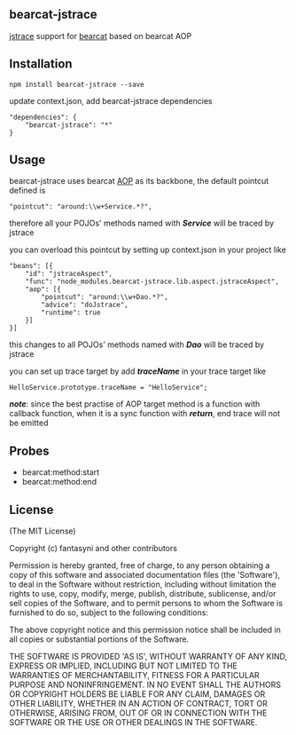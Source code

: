 ## bearcat-jstrace
[jstrace](https://github.com/jstrace/jstrace) support for [bearcat](https://github.com/bearcatnode/bearcat) based on bearcat AOP   

## Installation
```
npm install bearcat-jstrace --save
```

update context.json, add bearcat-jstrace dependencies    
```
"dependencies": {
	"bearcat-jstrace": "*"
}
```

## Usage
bearcat-jstrace uses bearcat [AOP](https://github.com/bearcatnode/bearcat/wiki/Aspect-Object-Programming) as its backbone, the default pointcut defined is  
```
"pointcut": "around:\\w+Service.*?",
```

therefore all your POJOs' methods named with ***Service*** will be traced by jstrace  

you can overload this pointcut by setting up context.json in your project like  
```
"beans": [{
	"id": "jstraceAspect",
	"func": "node_modules.bearcat-jstrace.lib.aspect.jstraceAspect",
	"aop": [{
		"pointcut": "around:\\w+Dao.*?",
		"advice": "doJstrace",
		"runtime": true
	}]
}]
```

this changes to all POJOs' methods named with ***Dao*** will be traced by jstrace  

you can set up trace target by add ***traceName*** in your trace target like  
```
HelloService.prototype.traceName = "HelloService";
```

***note***: since the best practise of AOP target method is a function with callback function, when it is a sync function with ***return***, end trace will not be emitted  

## Probes
* bearcat:method:start
* bearcat:method:end

## License

(The MIT License)

Copyright (c) fantasyni and other contributors

Permission is hereby granted, free of charge, to any person obtaining
a copy of this software and associated documentation files (the
'Software'), to deal in the Software without restriction, including
without limitation the rights to use, copy, modify, merge, publish,
distribute, sublicense, and/or sell copies of the Software, and to
permit persons to whom the Software is furnished to do so, subject to
the following conditions:

The above copyright notice and this permission notice shall be
included in all copies or substantial portions of the Software.

THE SOFTWARE IS PROVIDED 'AS IS', WITHOUT WARRANTY OF ANY KIND,
EXPRESS OR IMPLIED, INCLUDING BUT NOT LIMITED TO THE WARRANTIES OF
MERCHANTABILITY, FITNESS FOR A PARTICULAR PURPOSE AND NONINFRINGEMENT.
IN NO EVENT SHALL THE AUTHORS OR COPYRIGHT HOLDERS BE LIABLE FOR ANY
CLAIM, DAMAGES OR OTHER LIABILITY, WHETHER IN AN ACTION OF CONTRACT,
TORT OR OTHERWISE, ARISING FROM, OUT OF OR IN CONNECTION WITH THE
SOFTWARE OR THE USE OR OTHER DEALINGS IN THE SOFTWARE.